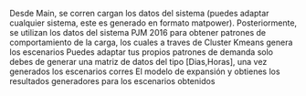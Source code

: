 Desde Main, se corren cargan los datos del sistema (puedes adaptar cualquier sistema, este es generado en formato matpower). Posteriormente, se utilizan los datos del sistema PJM 2016 para obtener patrones de comportamiento de la carga, los cuales a traves de Cluster Kmeans genera los escenarios
Puedes adaptar tus propios patrones de demanda solo debes de generar una matriz de datos del tipo [Dias,Horas], una vez generados los escenarios corres El modelo de expansión y obtienes los resultados generadores para los escenarios obtenidos 
